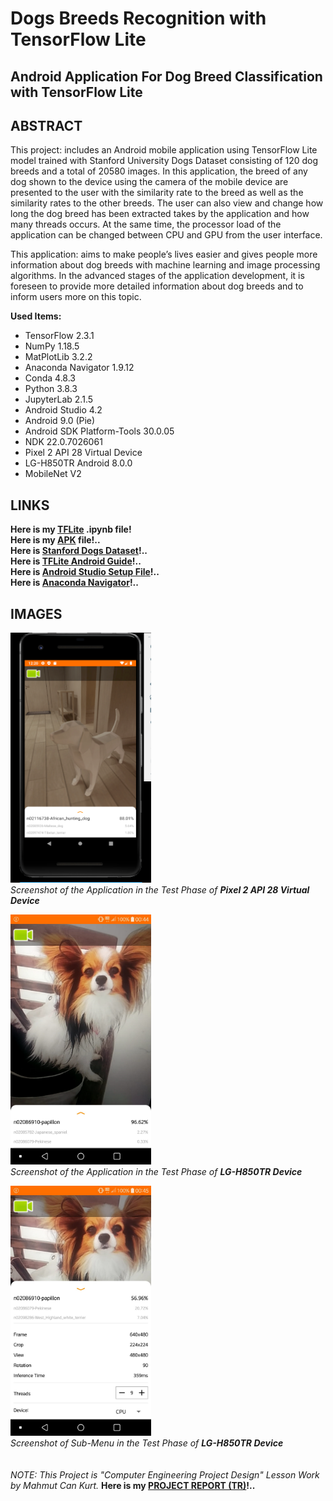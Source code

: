 # Dogs Breeds Recognition with TensorFlow Lite

## Android Application For Dog Breed Classification with TensorFlow Lite

## ABSTRACT

This project: includes an Android mobile application using TensorFlow Lite model trained with Stanford University Dogs Dataset consisting of 120 dog breeds and a total of 20580 images. In this application, the breed of any dog shown to the device using the camera of the mobile device are presented to the user with the similarity rate to the breed as well as the similarity rates to the other breeds. The user can also view and change how long the dog breed has been extracted takes by the application and how many threads occurs. At the same time, the processor load of the application can be changed between CPU and GPU from the user interface.

This application: aims to make people’s lives easier and gives people more information about dog breeds with machine learning and image processing algorithms. In the advanced stages of the application development, it is foreseen to provide more detailed information about dog breeds and to inform users more on this topic.

**Used Items:**

* TensorFlow 2.3.1
* NumPy 1.18.5
* MatPlotLib 3.2.2
* Anaconda Navigator 1.9.12
* Conda 4.8.3
* Python 3.8.3
* JupyterLab 2.1.5
* Android Studio 4.2
* Android 9.0 (Pie)
* Android SDK Platform-Tools 30.0.05
* NDK 22.0.7026061
* Pixel 2 API 28 Virtual Device
* LG-H850TR Android 8.0.0
* MobileNet V2

## LINKS
**Here is my [TFLite](https://github.com/mahmutcankurt/DogBreedRecognitionWithTensorflowLite/blob/master/dog_breed_tf_lite.ipynb) .ipynb file!**<br>
**Here is my [APK](https://github.com/mahmutcankurt/DogBreedRecognitionWithTensorflowLite/blob/master/TFLite-Dogs-Breeds-Recognition.apk) file!..**<br>
**Here is [Stanford Dogs Dataset](http://vision.stanford.edu/aditya86/ImageNetDogs/)!..**<br>
**Here is [TFLite Android Guide](https://www.tensorflow.org/lite/guide/android)!..**<br>
**Here is [Android Studio Setup File](https://developer.android.com/studio)!..**<br>
**Here is [Anaconda Navigator](https://www.anaconda.com/)!..**<br>

## IMAGES
<img src="https://github.com/mahmutcankurt/DogBreedRecognitionWithTensorflowLite/blob/master/1.png" width="225" height="400" /><br>
_Screenshot of the Application in the Test Phase of **Pixel 2 API 28 Virtual Device**_<br>

<img src="https://github.com/mahmutcankurt/DogBreedRecognitionWithTensorflowLite/blob/master/2.png" width="225" height="400" /><br>
_Screenshot of the Application in the Test Phase of **LG-H850TR Device**_<br>

<img src="https://github.com/mahmutcankurt/DogBreedRecognitionWithTensorflowLite/blob/master/3.png" width="225" height="400" /><br>
_Screenshot of Sub-Menu in the Test Phase of **LG-H850TR Device**_<br>
<br><br>
_NOTE: This Project is "Computer Engineering Project Design" Lesson Work by Mahmut Can Kurt._
**Here is my [PROJECT REPORT (TR)](https://github.com/mahmutcankurt/DogsBreedsRecognitionWithTensorFlowLite/blob/master/DOGS%20BREEDS%20CLASSIFICATION.pdf)!..**<br>
